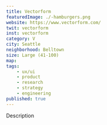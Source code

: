 ```yaml
---
title: Vectorform
featuredImage: ./-hamburgers.png
website: https://www.vectorform.com/
twit: vectorform
inst: vectorform
category: V
city: Seattle
neighborhood: Belltown
size: Large (41-100)
map: 
tags:
    - ux/ui
    - product
    - research
    - strategy
    - engineering
published: true
---
```


Description
